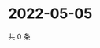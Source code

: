 # 2022-05-05

共 0 条

<!-- BEGIN WEIBO -->
<!-- 最后更新时间 Thu May 05 2022 04:22:31 GMT+0800 (China Standard Time) -->

<!-- END WEIBO -->
